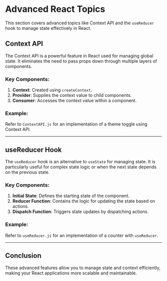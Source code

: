 # Advanced React Topics

This section covers advanced topics like Context API and the `useReducer` hook to manage state effectively in React.

## Context API

The Context API is a powerful feature in React used for managing global state. It eliminates the need to pass props down through multiple layers of components.

### Key Components:
1. **Context**: Created using `createContext`.
2. **Provider**: Supplies the context value to child components.
3. **Consumer**: Accesses the context value within a component.

### Example:
Refer to `ContextAPI.js` for an implementation of a theme toggle using Context API.

---

## useReducer Hook

The `useReducer` hook is an alternative to `useState` for managing state. It is particularly useful for complex state logic or when the next state depends on the previous state.

### Key Components:
1. **Initial State**: Defines the starting state of the component.
2. **Reducer Function**: Contains the logic for updating the state based on actions.
3. **Dispatch Function**: Triggers state updates by dispatching actions.

### Example:
Refer to `useReducer.js` for an implementation of a counter with `useReducer`.

---

## Conclusion

These advanced features allow you to manage state and context efficiently, making your React applications more scalable and maintainable.
